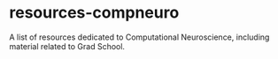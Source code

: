 # resources-compneuro
A list of resources dedicated to Computational Neuroscience, including material related to Grad School.
